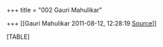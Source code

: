 +++
title = "002 Gauri Mahulikar"

+++
[[Gauri Mahulikar	2011-08-12, 12:28:19 [Source](https://groups.google.com/g/bvparishat/c/QxTzpYJq_uw)]]



[TABLE]

